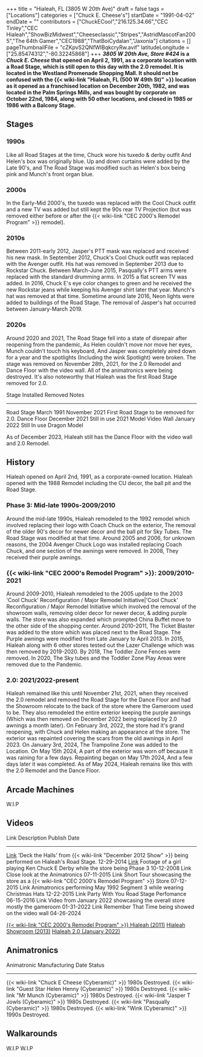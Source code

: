 +++
title = "Hialeah, FL (3805 W 20th Ave)"
draft = false
tags = ["Locations"]
categories = ["Chuck E. Cheese's"]
startDate = "1991-04-02"
endDate = ""
contributors = ["ChuckECool","216.125.34.66","CEC Tinley","CEC Hialeah","ShowBizMidwest","Cheeseclassic","Stripes","AstridMascotFan2005","The 64th Gamer","CEC1988","ThatBoiCydalan","Jaxonia"]
citations = []
pageThumbnailFile = "cZKpvS2QNfWIBqkcryRw.avif"
latitudeLongitude = ["25.85474312","-80.32245868"]
+++
***3805 W 20th Ave, Store #424* is a *Chuck E. Cheese* that opened on April 2, 1991, as a corporate location with a Road Stage, which is still open to this day with the 2.0 remodel.
It is located in the Westland Promenade Shopping Mall. It should not be confused with the {{< wiki-link "Hialeah, FL (500 W 49th St)" >}} location as it opened as a franchised location on December 20th, 1982, and was located in the Palm Springs Mills, and was bought by corporate on October 22nd, 1984, along with 50 other locations, and closed in 1985 or 1986 with a Balcony Stage.**

## Stages

### 1990s

Like all Road Stages at the time, Chuck wore his tuxedo & derby outfit And Helen's box was originally blue. Up and down curtains were added by the Late 90's, and The Road Stage was modified such as Helen's box being pink and Munch's front organ blue.

### 2000s

In the Early-Mid 2000's, the tuxedo was replaced with the Cool Chuck outfit and a new TV was added but still kept the 90s rear TV Projection (but was removed either before or after the {{< wiki-link "CEC 2000's Remodel Program" >}} remodel).

### 2010s

Between 2011-early 2012, Jasper's PTT mask was replaced and received his new mask. In September 2012, Chuck's Cool Chuck outfit was replaced with the Avenger outfit. His hat was removed in September 2013 due to Rockstar Chuck. Between March-June 2015, Pasqually's PTT arms were replaced with the standard drumming arms. In 2015 a flat screen TV was added. In 2016, Chuck E's eye color changes to green and he received the new Rockstar jeans while keeping his Avenger shirt later that year. Munch's hat was removed at that time. Sometime around late 2016, Neon lights were added to buildings of the Road Stage. The removal of Jasper's hat occurred between January-March 2019.

### 2020s

Around 2020 and 2021, The Road Stage fell into a state of disrepair after reopening from the pandemic, As Helen couldn't move nor move her eyes, Munch couldn't touch his keyboard, And Jasper was completely aired down for a year and the spotlights (Including the wink Spotlight) were broken.
The stage was removed on November 28th, 2021, for the 2.0 Remodel and Dance Floor with the video wall. All of the animatronics were being destroyed. It's also noteworthy that Hialeah was the first Road Stage removed for 2.0.

  Stage         Installed       Removed         Notes
  ------------- --------------- --------------- -----------------------------------------
  Road Stage    March 1991      November 2021   First Road Stage to be removed for 2.0.
  Dance Floor   December 2021   Still in use    2021 Model
  Video Wall    January 2022    Still In use    Dragon Model

As of December 2023, Hialeah still has the Dance Floor with the video wall and 2.0 Remodel.

## History

Hialeah opened on April 2nd, 1991, as a corporate-owned location. Hialeah opened with the 1988 Remodel including the CU decor, the ball pit and the Road Stage.

### Phase 3: Mid-late 1990s-2009/2010

Around the mid-late 1990s, Hialeah remodeled to the 1992 remodel which involved replacing their logo with Coach Chuck on the exterior, The removal of the older 90's decor for newer decor and the ball pit for Sky Tubes. The Road Stage was modified at that time. Around 2005 and 2006, for unknown reasons, the 2004 Avenger Chuck Logo was installed replacing Coach Chuck, and one section of the awnings were removed. In 2008, They received their purple awnings.

### {{< wiki-link "CEC 2000's Remodel Program" >}}: 2009/2010-2021

Around 2009-2010, Hialeah remodeled to the 2005 update to the 2003 'Cool Chuck' Reconfiguration / Major Remodel Initiative|'Cool Chuck' Reconfiguration / Major Remodel Initiative which involved the removal of the showroom walls, removing older decor for newer decor, & adding purple walls. The store was also expanded which prompted China Buffet move to the other side of the shopping center. Around 2010-2011, The Ticket Blaster was added to the store which was placed next to the Road Stage. The Purple awnings were modified from Late January to April 2013. In 2015, Hialeah along with 6 other stores tested out the Lazer Challenge which was then removed by 2019-2020. By 2018, The Toddler Zone Fences were removed. In 2020, The Sky tubes and the Toddler Zone Play Areas were removed due to the Pandemic.

### 2.0: 2021/2022-present

Hialeah remained like this until November 21st, 2021, when they received the 2.0 remodel and removed the Road Stage for the Dance Floor and had the Showroom relocate to the back of the store where the Gameroom used to be.
They also remodeled the entire exterior keeping the purple awnings (Which was then removed on December 2022 being replaced by 2.0 awnings a month later). On February 3rd, 2022, the store had it's grand reopening, with Chuck and Helen making an appearance at the store. The exterior was repainted covering the scars from the old awnings in April 2023. On January 3rd, 2024, The Trampoline Zone was added to the Location. On May 15th 2024, A part of the exterior was worn off because It was raining for a few days. Repainting began on May 17th 2024, And a few days later it was completed. As of May 2024, Hialeah remains like this with the 2.0 Remodel and the Dance Floor.

## Arcade Machines

W.I.P

## Videos

  Link                                                  Description                                                                                                    Publish Date
  ----------------------------------------------------- -------------------------------------------------------------------------------------------------------------- --------------
  [Link](https://www.youtube.com/watch?v=J_4dDxN-Y-c)   'Deck the Halls' from {{< wiki-link "December 2012 Show" >}} being performed on Hialeah's Road Stage.   12-29-2014
  [Link](https://www.youtube.com/watch?v=Kg16-10wH50)   Footage of a girl playing Ken Chuck E Derby while the store being Phase 3                                      10-12-2008
  Link                                                  Close look at the Animatronics                                                                                 07-11-2015
  Link                                                  Short Tour showcasing the store as a {{< wiki-link "CEC 2000's Remodel Program" >}} Store                 07-12-2015
  Link                                                  Animatronics performing May 1992 Segment 3 while wearing Christmas Hats                                        12-22-2015
  Link                                                  Party With You Road Stage Perfomance                                                                           06-15-2016
  Link                                                  Video from January 2022 showcasing the overall store mostly the gameroom                                       01-31-2022
  Link                                                  Remember That Time being showed on the video wall                                                              04-26-2024

[{{< wiki-link "CEC 2000's Remodel Program" >}} Hialeah (2011)](https://photos.app.goo.gl/kfAdhwSRHrMrziRy8)
[Hialeah Showroom (2013)](https://www.catchmyparty.com/photos/1279723)
[Hialeah 2.0 (January 2022)](https://photos.app.goo.gl/3PZ9NTZu5Eo73VJP9)

## Animatronics

  Animatronic                                                  Manufacturing Date   Status
  ------------------------------------------------------------ -------------------- ------------
  {{< wiki-link "Chuck E Cheese (Cyberamic)" >}}           1980s                Destroyed.
  {{< wiki-link "Guest Star Helen Henny (Cyberamic)" >}}   1980s                Destroyed.
  {{< wiki-link "Mr Munch (Cyberamic)" >}}                 1980s                Destroyed.
  {{< wiki-link "Jasper T Jowls (Cyberamic)" >}}           1980s                Destroyed.
  {{< wiki-link "Pasqually (Cyberamic)" >}}                1980s                Destroyed.
  {{< wiki-link "Wink (Cyberamic)" >}}                     1990s                Destroyed.

## Walkarounds

W.I.P
W.I.P
